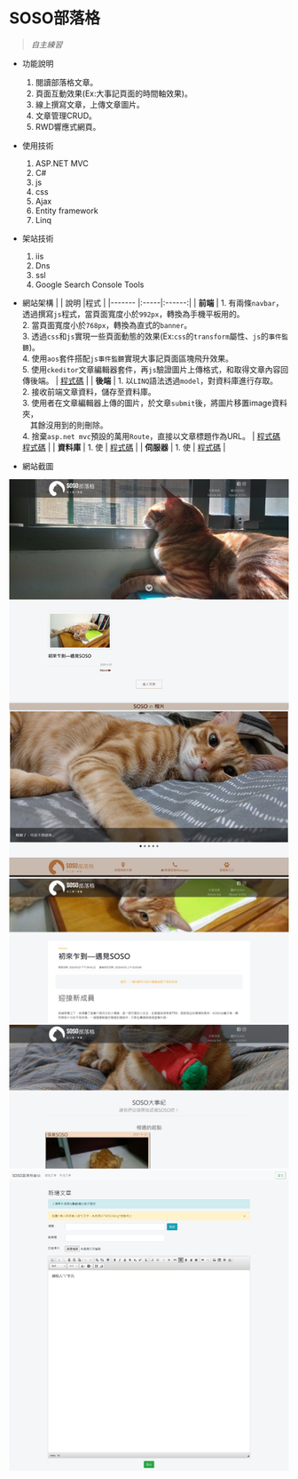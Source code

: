 # SOSO部落格
> _自主練習_   

* 功能說明
  1. 閱讀部落格文章。
  2. 頁面互動效果(Ex:大事記頁面的時間軸效果)。
  3. 線上撰寫文章，上傳文章圖片。
  4. 文章管理CRUD。
  5. RWD響應式網頁。
 
* 使用技術
  1. ASP.NET MVC
  2. C#
  3. js
  4. css
  5. Ajax
  6. Entity framework
  7. Linq

* 架站技術
  1. iis
  2. Dns
  3. ssl
  4. Google Search Console Tools
  
* 網站架構
  |        | 說明 |程式 |
  |------- |:-----|:------:|
  | **前端**   |  1. 有兩條`navbar`，透過撰寫`js`程式，當頁面寬度小於`992px`，轉換為手機平板用的。 <br>2. 當頁面寬度小於`768px`，轉換為直式的`banner`。</br> 3. 透過`css`和`js`實現一些頁面動態的效果(Ex:`css`的`transform`屬性、`js`的`事件監聽`)。</br>4. 使用`aos`套件搭配`js事件監聽`實現大事記頁面區塊飛升效果。</br>5. 使用`ckeditor`文章編輯器套件，再`js`驗證圖片上傳格式，和取得文章內容回傳後端。 |  [程式碼](https://github.com/hank444tw/0110Work_online/tree/master/0110Work/Views) |
  | **後端**   |  1. 以`LINQ`語法透過`model`，對資料庫進行存取。</br> 2. 接收前端文章資料，儲存至資料庫。</br> 3. 使用者在文章編輯器上傳的圖片，於文章`submit`後，將圖片移置image資料夾，</br>&emsp;其餘沒用到的則刪除。</br> 4. 捨棄`asp.net mvc`預設的萬用`Route`，直接以文章標題作為URL。 |  [程式碼](https://github.com/hank444tw/0110Work_online/blob/master/0110Work/Controllers/HomeController.cs)</br> [程式碼](https://github.com/hank444tw/0110Work_online/blob/master/0110Work/App_Start/RouteConfig.cs) |
  | **資料庫** |  1. 使  |   [程式碼](https://github.com/hank444tw/0617Work/blob/master/0617Work/Python/0617Work.py) |
  | **伺服器** |  1. 使  |   [程式碼](https://github.com/hank444tw/0617Work/blob/master/0617Work/Python/0617Work.py) | 

* 網站截圖
<img src="https://github.com/hank444tw/0110Work_online/blob/master/Demo1.jpg" stryle="float:right" />  

<img src="https://github.com/hank444tw/0110Work_online/blob/master/Demo2.jpg" stryle="float:right" />    

<img src="https://github.com/hank444tw/0110Work_online/blob/master/Demo3.jpg" stryle="float:right" />     

<img src="https://github.com/hank444tw/0110Work_online/blob/master/Demo4.jpg" stryle="float:right" />
